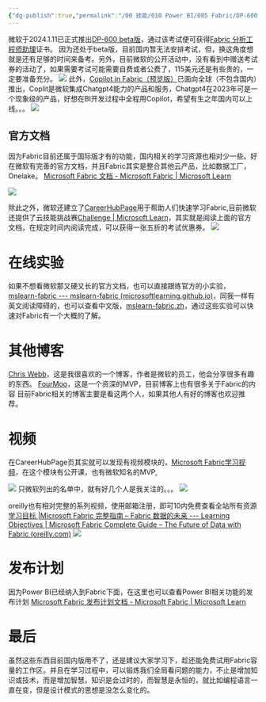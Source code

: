 ```yaml
---
{"dg-publish":true,"permalink":"/00 技能/010 Power BI/085 Fabric/DP-600 beta版已出，Fabric学习资源汇总/","tags":["fabric"]}
---
```



微软于2024.1.11已正式推出[DP-600 beta版](https://learn.microsoft.com/zh-cn/credentials/certifications/exams/dp-600/)，通过该考试便可获得[Fabric 分析工程师助理](https://learn.microsoft.com/zh-cn/credentials/certifications/fabric-analytics-engineer-associate/)证书。
因为还处于beta版，目前国内暂无法安排考试，但，换这角度想就是还有足够的时间来备考。另外，目前微软的公开活动中，没有看到中赠送考试券的活动了，如果需要考试可能需要自费或者公费了，115美元还是有些贵的，一定要准备充分。
![](https://s2.loli.net/2024/01/15/TEVDImKo1fC6Yja.png)
此外，[Copilot in Fabric（预览版）](https://blog.fabric.microsoft.com/en-us/blog/copilot-in-fabric-preview-is-available-worldwide/)已面向全球（不包含国内）推出，Coplit是微软集成Chatgpt4能力的产品和服务，Chatgpt4在2023年可是一个现象级的产品，好想在BI开发过程中全程用Copilot，希望有生之年国内可以上线。。。
![](https://s2.loli.net/2024/01/17/7sfXtpJVm8ndDl3.png)

## 官方文档
因为Fabric目前还属于国际版才有的功能，国内相关的学习资源也相对少一些。好在微软有完善的官方文档，并且Fabric其实是整合其他云产品，比如数据工厂，Onelake。
[Microsoft Fabric 文档 - Microsoft Fabric | Microsoft Learn](https://learn.microsoft.com/zh-cn/fabric/)

![](https://s2.loli.net/2024/01/17/OfsZvgE8Fyzad2B.png)

除此之外，微软还建立了[CareerHubPage](https://community.fabric.microsoft.com/t5/custom/page/page-id/CareerHubPage?ocid=fabric24_careerhub_fabriccomm_banner_clp)用于帮助人们快速学习Fabric,目前微软还提供了云技能挑战赛[Challenge | Microsoft Learn](https://learn.microsoft.com/en-us/training/challenges?id=bfb9f08c-b763-4f60-b5d7-360debaf4f8f&ocid=fabric24_30DTLI_fabriccomm_card_clp&wt.mc_id=cloudskillschallenge_bfb9f08c-b763-4f60-b5d7-360debaf4f8f_30dtli_web_wwl)，其实就是阅读上面的官方文档，在规定时间内阅读完成，可以获得一张五折的考试优惠券。
![](https://s2.loli.net/2024/01/17/e6DjSTs7AXVxm8t.png)

# 在线实验

如果不想看微软那又硬又长的官方文档，也可以直接跟练官方的小实验，[mslearn-fabric --- mslearn-fabric (microsoftlearning.github.io)](https://microsoftlearning.github.io/mslearn-fabric/)，同我一样有英文阅读障碍的，也可以查看中文版，[mslearn-fabric.zh](https://github.com/MicrosoftLearning/mslearn-fabric.zh-cn/blob/main/Instructions/Labs/01-lakehouse.md)，通过这些实验可以快速对Fabric有一个大概的了解。

# 其他博客

[Chris Webb](https://blog.crossjoin.co.uk/category/fabric/)，这是我很喜欢的一个博客，作者是微软的员工，他会分享很多有趣的东西。
[FourMoo](https://www.fourmoo.com/category/microsoft-fabric/)，这是一个资深的MVP，目前博客上也有很多关于Fabric的内容
目前Fabric相关的博客主要是看这两个人，如果其他人有好的博客也欢迎推荐。
# 视频 

在CareerHubPage页其实就可以发现有视频模块的，[Microsoft Fabric学习视频](https://learn.microsoft.com/en-us/shows/learn-live/microsoft-fabric-wave-1/)，在这个模块有公开课，也有微软知名的MVP,

![](https://s2.loli.net/2024/01/17/GYHn3pUMuPDkOeV.png)
只微软列出的名单中，就有好几个人是我关注的。。。
![](https://s2.loli.net/2024/01/17/w9D1bAnFqCstPkg.png)

oreilly也有相对完整的系列视频，使用邮箱注册，即可10内免费查看全站所有资源
[学习目标 |Microsoft Fabric 完整指南 – Fabric 数据的未来 --- Learning Objectives | Microsoft Fabric Complete Guide – The Future of Data with Fabric (oreilly.com)](https://learning.oreilly.com/videos/microsoft-fabric-complete/9781835467831/9781835467831-video1_3/)
![](https://s2.loli.net/2024/01/17/LpE6qt8zQgufXTI.png)

# 发布计划
因为Power BI已经纳入到Fabric下面，在这里也可以查看Power BI相关功能的发布计划
[Microsoft Fabric 发布计划文档 - Microsoft Fabric | Microsoft Learn](https://learn.microsoft.com/zh-cn/fabric/release-plan/)


# 最后
虽然这些东西目前国内版用不了，还是建议大家学习下，趁还能免费试用Fabric容量的工作区。并且在学习过程中，可以锻炼我们全局看问题的能力，不止是增加知识或技术，而是增加智慧。知识是会过时的，而智慧是永恒的，就比如编程语言一直在变，但是设计模式的思想是没怎么变化的。

